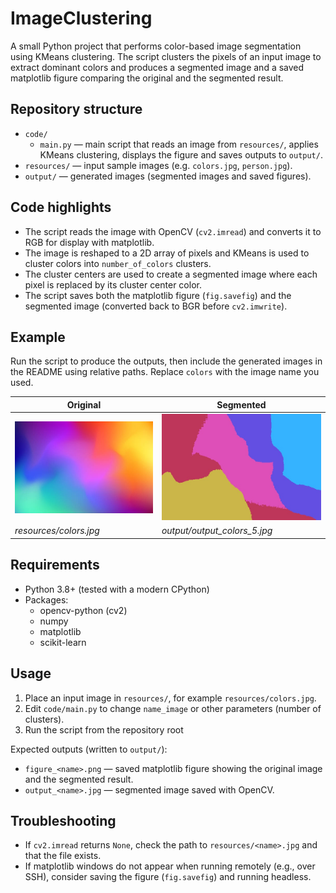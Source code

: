 # ImageClustering

A small Python project that performs color-based image segmentation using KMeans clustering. The script clusters the pixels of an input image to extract dominant colors and produces a segmented image and a saved matplotlib figure comparing the original and the segmented result.

## Repository structure

- `code/`
	- `main.py` — main script that reads an image from `resources/`, applies KMeans clustering, displays the figure and saves outputs to `output/`.
- `resources/` — input sample images (e.g. `colors.jpg`, `person.jpg`).
- `output/` — generated images (segmented images and saved figures).

## Code highlights

- The script reads the image with OpenCV (`cv2.imread`) and converts it to RGB for display with matplotlib.
- The image is reshaped to a 2D array of pixels and KMeans is used to cluster colors into `number_of_colors` clusters.
- The cluster centers are used to create a segmented image where each pixel is replaced by its cluster center color.
- The script saves both the matplotlib figure (`fig.savefig`) and the segmented image (converted back to BGR before `cv2.imwrite`).

## Example

Run the script to produce the outputs, then include the generated images in the README using relative paths. Replace `colors` with the image name you used.

| Original | Segmented |
|---|---|
| ![Original image](resources/colors.jpg) | ![Segmented image](output/output_colors_5.jpg) |
| *resources/colors.jpg* | *output/output_colors_5.jpg* |

## Requirements

- Python 3.8+ (tested with a modern CPython)
- Packages:
	- opencv-python (cv2)
	- numpy
	- matplotlib
	- scikit-learn

## Usage

1. Place an input image in `resources/`, for example `resources/colors.jpg`.
2. Edit `code/main.py` to change `name_image` or other parameters (number of clusters).
3. Run the script from the repository root

Expected outputs (written to `output/`):
- `figure_<name>.png` — saved matplotlib figure showing the original image and the segmented result.
- `output_<name>.jpg` — segmented image saved with OpenCV.

## Troubleshooting

- If `cv2.imread` returns `None`, check the path to `resources/<name>.jpg` and that the file exists.
- If matplotlib windows do not appear when running remotely (e.g., over SSH), consider saving the figure (`fig.savefig`) and running headless.

